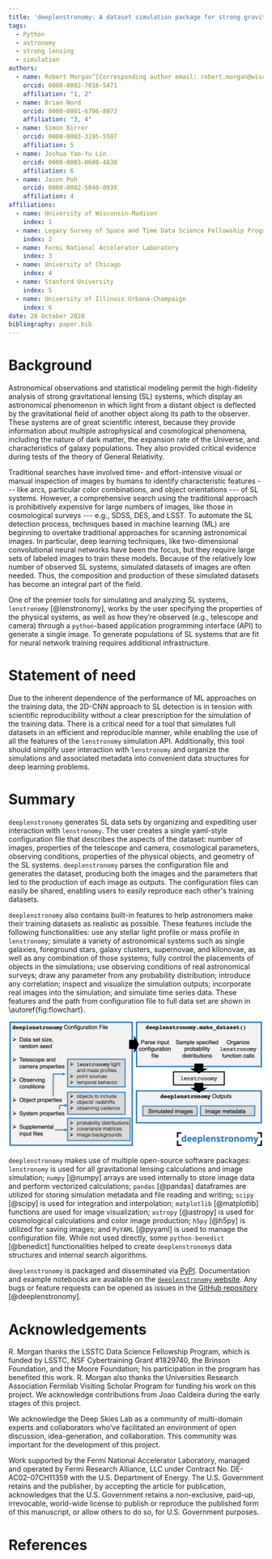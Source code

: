 ```yaml
---
title: 'deeplenstronomy: A dataset simulation package for strong gravitational lensing'
tags:
  - Python
  - astronomy
  - strong lensing
  - simulation
authors:
  - name: Robert Morgan^[Corresponding author email: robert.morgan@wisc.edu]
    orcid: 0000-0002-7016-5471
    affiliation: "1, 2" 
  - name: Brian Nord
    orcid: 0000-0001-6706-8972
    affiliation: "3, 4"
  - name: Simon Birrer
    orcid: 0000-0003-3195-5507
    affiliation: 5
  - name: Joshua Yao-Yu Lin
    orcid: 0000-0003-0680-4838
    affiliation: 6
  - name: Jason Poh
    orcid: 0000-0002-5040-093X
    affiliation: 4
affiliations:
  - name: University of Wisconsin-Madison
    index: 1
  - name: Legacy Survey of Space and Time Data Science Fellowship Program
    index: 2
  - name: Fermi National Accelerator Laboratory
    index: 3
  - name: University of Chicago
    index: 4
  - name: Stanford University
    index: 5
  - name: University of Illinois Urbana-Champaign
    index: 6
date: 28 October 2020
bibliography: paper.bib
---
```


# Background

Astronomical observations and statistical modeling permit the high-fidelity analysis of strong gravitational lensing (SL) systems, which display an astronomical phenomenon in which light from a distant object is deflected by the gravitational field of another object along its path to the observer.
These systems are of great scientific interest, because they provide information about multiple astrophysical and cosmological phenomena, including the nature of dark matter, the expansion rate of the Universe, and characteristics of galaxy populations. 
They also provided critical evidence during tests of the theory of General Relativity. 

Traditional searches have involved time- and effort-intensive visual or manual inspection of images by humans to identify characteristic features  --- like arcs, particular color combinations, and  object orientations ---  of SL systems. 
However, a comprehensive search using the traditional approach is prohibitively expensive for large numbers of images, like those in cosmological surveys --- e.g., SDSS, DES, and LSST. 
To automate the SL detection process, techniques based in machine learning (ML) are beginning to overtake traditional approaches for scanning  astronomical images. 
In particular, deep learning techniques, like two-dimensional convolutional neural networks have been the focus, but they require large sets of labeled images to train these models. 
Because of the relatively low number of observed SL systems, simulated datasets of images are often needed. 
Thus, the composition and production of these simulated datasets has become an integral part of the field.

One of the premier tools for simulating and analyzing SL systems, `lenstronomy` [@lenstronomy], works by the user specifying the properties of the physical systems, as well as how they’re observed (e.g., telescope and camera) through a `python`-based application programming interface (API) to generate a single image. 
To generate populations of SL systems that are fit for neural network training requires additional infrastructure. 

# Statement of need 

Due to the inherent dependence of the performance of ML approaches on the training data, the 2D-CNN approach to SL detection is in tension with scientific reproducibility without a clear prescription for the simulation of the training data. 
There is a critical need for a tool that simulates full datasets in an efficient and reproducible manner, while enabling the use of all the features of the `lenstronomy` simulation API. 
Additionally, this tool should  simplify user interaction with `lenstronomy` and organize the simulations and associated metadata into convenient data structures for deep learning problems.


# Summary

`deeplenstronomy` generates SL data sets by organizing and expediting user interaction with `lenstronomy`. 
The user creates a single yaml-style configuration file that describes the aspects of the dataset: number of images, properties of the telescope and camera, cosmological parameters, observing conditions, properties of the physical objects, and geometry of the SL systems. 
`deeplenstronomy` parses the configuration file and generates the dataset, producing both the images and the parameters that led to the production of each image as outputs. 
The configuration files can easily be shared, enabling users to easily reproduce each other's training datasets.

`deeplenstronomy` also contains built-in features to help astronomers make their training datasets as realistic as possible. 
These features include the following functionalities: use any stellar light profile or mass profile in `lenstronomy`; simulate a variety of astronomical systems such as single galaxies, foreground stars, galaxy clusters, supernovae, and kilonovae, as well as any combination of those systems; fully control the placements of objects in the simulations; use observing conditions of real astronomical surveys; draw any parameter from any probability distribution; introduce any correlation; inspect and visualize the simulation outputs; incorporate real images into the simulation; and simulate time series data. 
These features and the path from configuration file to full data set are shown in \autoref{fig:flowchart}.

![The `deeplenstronomy` process. Data set properties, camera and telescope properties, observing conditions, object properties, and the geometry of the SL systems are specified in the main configurations file. `deeplenstronomy` then intreprets the configuration file, calls `lenstronomy` simulation functionalities, and organizes the resulting images and metadata.\label{fig:flowchart}](flowchart.png)


`deeplenstronomy` makes use of multiple open-source software packages: `lenstronomy` is used for all gravitational lensing calculations and image simulation; `numpy` [@numpy] arrays are used internally to store image data and perform vectorized calculations; `pandas` [@pandas] dataframes are utilized for storing simulation metadata and file reading and writing; `scipy` [@scipy] is used for integration and interpolation; `matplotlib` [@matplotlib] functions are used for image visualization; `astropy` [@astropy] is used for cosmological calculations and color image production; `h5py` [@h5py] is utilized for saving images; and `PyYAML` [@pyyaml] is used to manage the configuration file. 
While not used directly, some `python-benedict` [@benedict] functionalities helped to create `deeplenstronomy`s data structures and internal search algorithms. 

`deeplenstronomy` is packaged and disseminated via [PyPI](https://pypi.org/project/deeplenstronomy/). 
Documentation and example notebooks are available on the [`deeplenstronomy` website](https://deepskies.github.io/deeplenstronomy/). 
Any bugs or feature requests can be opened as issues in the [GitHub
repository](https://github.com/deepskies/deeplenstronomy/issues) [@deeplenstronomy].

# Acknowledgements

R. Morgan thanks the LSSTC Data Science Fellowship Program, which is funded by LSSTC, NSF Cybertraining Grant #1829740, the Brinson Foundation, and the Moore Foundation; his participation in the program has benefited this work. 
R. Morgan also thanks the Universities Research Association Fermilab Visiting Scholar Program for funding his work on this project.
We acknowledge contributions from Joao Caldeira during the early stages of this project.

We acknowledge the Deep Skies Lab as a community of multi-domain experts and collaborators who’ve facilitated an environment of open discussion, idea-generation, and collaboration. 
This community was important for the development of this project.

Work supported by the Fermi National Accelerator Laboratory, managed and operated by Fermi Research Alliance, LLC under Contract No. DE-AC02-07CH11359 with the U.S. Department of Energy. 
The U.S. Government retains and the publisher, by accepting the article for publication, acknowledges that the U.S. Government retains a non-exclusive, paid-up, irrevocable, world-wide license to publish or reproduce the published form of this manuscript, or allow others to do so, for U.S. Government purposes.


# References
